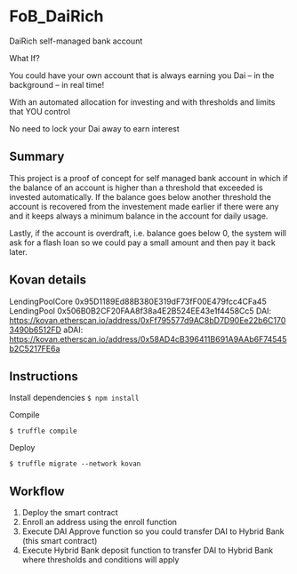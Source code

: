 # FoB_DaiRich
DaiRich self-managed bank account

What If?

You could have your own account that is always earning you Dai – in the background – in real time!

With an automated allocation for investing and with thresholds and limits that YOU control

No need to lock your Dai away to earn interest

## Summary

This project is a proof of concept for self managed bank account in which if the balance of an account is higher than a threshold
that exceeded is invested automatically. 
If the balance goes below another threshold the account is recovered from the investement made earlier if there were any and it keeps
always a minimum balance in the account for daily usage.

Lastly, if the account is overdraft, i.e. balance goes below 0, the system will ask for a flash loan so we could pay a small amount
and then pay it back later.

## Kovan details
LendingPoolCore 0x95D1189Ed88B380E319dF73fF00E479fcc4CFa45
LendingPool 0x506B0B2CF20FAA8f38a4E2B524EE43e1f4458Cc5
DAI: https://kovan.etherscan.io/address/0xFf795577d9AC8bD7D90Ee22b6C1703490b6512FD
aDAI: https://kovan.etherscan.io/address/0x58AD4cB396411B691A9AAb6F74545b2C5217FE6a


## Instructions
Install dependencies
`$ npm install
`

Compile

`$ truffle compile
`

Deploy

`$ truffle migrate --network kovan
`

## Workflow
1. Deploy the smart contract
2. Enroll an address using the enroll function
3. Execute DAI Approve function so you could transfer DAI to Hybrid Bank (this smart contract)
4. Execute Hybrid Bank deposit function to transfer DAI to Hybrid Bank where thresholds and conditions will apply 
